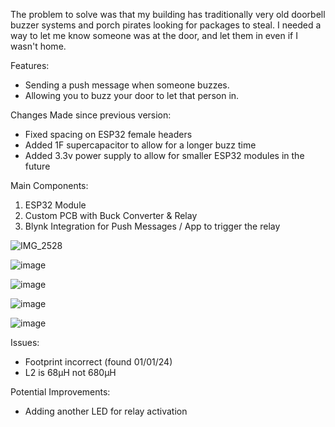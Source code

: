 The problem to solve was that my building has traditionally very old doorbell buzzer systems and porch pirates looking for packages to steal. I needed a way to let me know someone was at the door, and let them in even if I wasn't home.

Features:
- Sending a push message when someone buzzes.
- Allowing you to buzz your door to let that person in.

Changes Made since previous version:
- Fixed spacing on ESP32 female headers
- Added 1F supercapacitor to allow for a longer buzz time
- Added 3.3v power supply to allow for smaller ESP32 modules in the future

Main Components:
1. ESP32 Module
2. Custom PCB with Buck Converter & Relay
4. Blynk Integration for Push Messages / App to trigger the relay

![IMG_2528](https://github.com/user-attachments/assets/70c68e16-c3e6-4513-86ce-83aca9fca62b)

![image](https://github.com/user-attachments/assets/60e22c8a-bd46-43ee-820d-4f76c3db4855)

![image](https://github.com/user-attachments/assets/04587388-e9cd-473e-b699-7f0da59775b4)

![image](https://github.com/user-attachments/assets/cf17f2ba-4e5b-45bb-80f2-6a703f44449e)

![image](https://github.com/user-attachments/assets/6f256b64-f1e1-4c13-b102-c8b284c9dc0b)

Issues:
- Footprint incorrect (found 01/01/24)
- L2 is 68µH not 680µH

Potential Improvements:
- Adding another LED for relay activation
